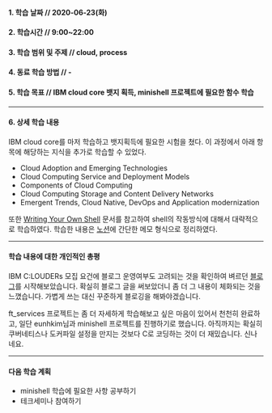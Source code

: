 #### 1. 학습 날짜 // 2020-06-23(화)

#### 2. 학습시간 // 9:00~22:00

#### 3. 학습 범위 및 주제 // cloud, process

#### 4. 동료 학습 방법 // -

#### 5. 학습 목표 // IBM cloud core 뱃지 획득, minishell 프로젝트에 필요한 함수 학습

---

#### 6. 상세 학습 내용

IBM cloud core를 마저 학습하고 뱃지획득에 필요한 시험을 쳤다.
이 과정에서 아래 항목에 해당하는 지식을 추가로 학습할 수 있었다.

- Cloud Adoption and Emerging Technologies
- Cloud Computing Service and Deployment Models
- Components of Cloud Computing
- Cloud Computing Storage and Content Delivery Networks
- Emergent Trends, Cloud Native, DevOps and Application modernization


또한 [Writing Your Own Shell](https://www.cs.purdue.edu/homes/grr/SystemsProgrammingBook/Book/Chapter5-WritingYourOwnShell.pdf) 문서를 참고하여 shell의 작동방식에 대해서 대략적으로 학습하였다. 학습한 내용은 [노션](https://www.notion.so/Writing-your-own-shell-364912e8ebbe4a4581e353b1131e52f4)에 간단한 메모 형식으로 정리하였다. 

---

#### 학습 내용에 대한 개인적인 총평

IBM C:LOUDERs 모집 요건에 블로그 운영여부도 고려되는 것을 확인하여 벼르던 [블로그](https://velog.io/@humblego42)를 시작해보았습니다. 확실히 블로그 글을 써보았더니 좀 더 그 내용이 체화되는 것을 느꼈습니다. 가볍게 쓰는 대신 꾸준하게 블로깅을 해봐야겠습니다.

ft_services 프로젝트는 좀 더 자세하게 학습해보고 싶은 마음이 있어서 천천히 완료하고, 일단 eunhkim님과 minishell 프로젝트를 진행하기로 했습니다. 아직까지는 확실히 쿠버네티스나 도커파일 설정을 만지는 것보다 C로 코딩하는 것이 더 재밌습니다. 신나네요.

---

#### 다음 학습 계획

- minishell 학습에 필요한 사항 공부하기
- 테크세미나 참여하기
